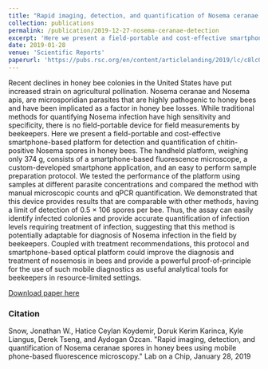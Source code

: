```yaml
---
title: "Rapid imaging, detection, and quantification of Nosema ceranae spores in honey bees using mobile phone-based fluorescence microscopy"
collection: publications
permalink: /publication/2019-12-27-nosema-ceranae-detection
excerpt: 'Here we present a field-portable and cost-effective smartphone-based platform for detection and quantification of chitin-positive Nosema spores in honey bees. '
date: 2019-01-28
venue: 'Scientific Reports'
paperurl: 'https://pubs.rsc.org/en/content/articlelanding/2019/lc/c8lc01342j'
---
```


Recent declines in honey bee colonies in the United States have put increased strain on agricultural pollination. Nosema ceranae and Nosema apis, are microsporidian parasites that are highly pathogenic to honey bees and have been implicated as a factor in honey bee losses. While traditional methods for quantifying Nosema infection have high sensitivity and specificity, there is no field-portable device for field measurements by beekeepers. Here we present a field-portable and cost-effective smartphone-based platform for detection and quantification of chitin-positive Nosema spores in honey bees. The handheld platform, weighing only 374 g, consists of a smartphone-based fluorescence microscope, a custom-developed smartphone application, and an easy to perform sample preparation protocol. We tested the performance of the platform using samples at different parasite concentrations and compared the method with manual microscopic counts and qPCR quantification. We demonstrated that this device provides results that are comparable with other methods, having a limit of detection of 0.5 × 106 spores per bee. Thus, the assay can easily identify infected colonies and provide accurate quantification of infection levels requiring treatment of infection, suggesting that this method is potentially adaptable for diagnosis of Nosema infection in the field by beekeepers. Coupled with treatment recommendations, this protocol and smartphone-based optical platform could improve the diagnosis and treatment of nosemosis in bees and provide a powerful proof-of-principle for the use of such mobile diagnostics as useful analytical tools for beekeepers in resource-limited settings.

[Download paper here](https://pubs.rsc.org/en/content/articlelanding/2019/lc/c8lc01342j)

### Citation

Snow, Jonathan W., Hatice Ceylan Koydemir, Doruk Kerim Karinca, Kyle Liangus, Derek Tseng, and Aydogan Ozcan. "Rapid imaging, detection, and quantification of Nosema ceranae spores in honey bees using mobile phone-based fluorescence microscopy." Lab on a Chip, January 28, 2019